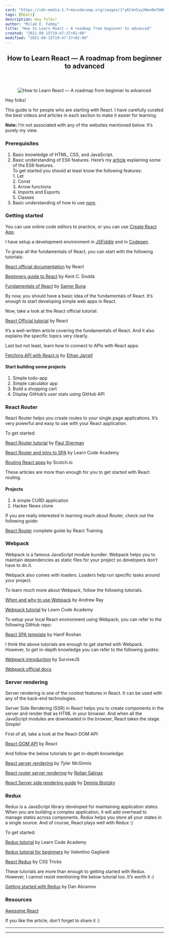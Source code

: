 ```yaml
---
card: "https://cdn-media-1.freecodecamp.org/images/1*y6C4nSvy2Woe0m7bWEn4BA.png"
tags: [React]
description: Hey folks!
author: "Milad E. Fahmy"
title: "How to Learn React — A roadmap from beginner to advanced"
created: "2021-08-15T19:47:37+02:00"
modified: "2021-08-15T19:47:37+02:00"
---
```

<div class="site-wrapper">
<main id="site-main" class="site-main outer">
<div class="inner">
<article class="post-full post tag-react tag-software-development tag-tutorial tag-software tag-javascript ">
<header class="post-full-header">
<h1 class="post-full-title">How to Learn React — A roadmap from beginner to advanced</h1>
</header>
<figure class="post-full-image">
<picture>
<source media="(max-width: 700px)" sizes="1px" srcset="data:image/gif;base64,R0lGODlhAQABAIAAAAAAAP///yH5BAEAAAAALAAAAAABAAEAAAIBRAA7 1w">
<source media="(min-width: 701px)" sizes="(max-width: 800px) 400px,
(max-width: 1170px) 700px,
1400px" srcset="https://cdn-media-1.freecodecamp.org/images/1*y6C4nSvy2Woe0m7bWEn4BA.png 300w,
https://cdn-media-1.freecodecamp.org/images/1*y6C4nSvy2Woe0m7bWEn4BA.png 600w,
https://cdn-media-1.freecodecamp.org/images/1*y6C4nSvy2Woe0m7bWEn4BA.png 1000w,
https://cdn-media-1.freecodecamp.org/images/1*y6C4nSvy2Woe0m7bWEn4BA.png 2000w">
<img onerror="this.style.display='none'" src="https://cdn-media-1.freecodecamp.org/images/1*y6C4nSvy2Woe0m7bWEn4BA.png" alt="How to Learn React — A roadmap from beginner to advanced">
</picture>
</figure>
<section class="post-full-content">
<div class="post-content">
<p>Hey folks!</p>
<p>This guide is for people who are starting with React. I have carefully curated the best videos and articles in each section to make it easier for learning.</p>
<p><strong>Note:</strong> I’m not associated with any of the websites mentioned below. It’s purely my view.</p>
<h3 id="prerequisites"><strong>Prerequisites</strong></h3>
<ol>
<li>Basic knowledge of HTML, CSS, and JavaScript.</li>
<li>Basic understanding of ES6 features. Here’s my <a href="https://hackernoon.com/es6-for-beginners-f98120b57414" rel="noopener">article</a> explaining some of the ES6 features.<br>To get started you should at least know the following features:<br>1. Let<br>2. Const<br>3. Arrow functions<br>4. Imports and Exports<br>5. Classes</li>
<li>Basic understanding of how to use <a href="https://www.npmjs.com/" rel="noopener">npm</a>.</li>
</ol>
<h3 id="getting-started">Getting started</h3>
<p>You can use online code editors to practice, or you can use <a href="https://github.com/facebook/create-react-app" rel="noopener">Create React App</a>.</p>
<p>I have setup a development environment in <a href="https://jsfiddle.net/me4z1xyp/2/" rel="noopener">JSFiddle</a> and in <a href="https://codepen.io/srebalaji/pen/MVbWdB" rel="noopener">Codepen</a>.</p>
<p>To grasp all the fundamentals of React, you can start with the following tutorials:</p>
<p><a href="https://reactjs.org/docs/hello-world.html" rel="noopener">React official documentation</a> by React</p>
<p><a href="https://egghead.io/courses/the-beginner-s-guide-to-reactjs" rel="noopener">Beginners guide to React</a> by Kent C. Dodds</p>
<p><a href="/news/all-the-fundamental-react-js-concepts-jammed-into-this-single-medium-article-c83f9b53eac2/">Fundamentals of React</a> by <a href="undefined" rel="noopener">Samer Buna</a></p>
<p>By now, you should have a basic idea of the fundamentals of React. It’s enough to start developing simple web apps in React.</p>
<p>Now, take a look at the React official tutorial:</p>
<p><a href="https://reactjs.org/tutorial/tutorial.html" rel="noopener">React Official tutorial</a> by React</p>
<p>It’s a well-written article covering the fundamentals of React. And it also explains the specific topics very clearly.</p>
<p>Last but not least, learn how to connect to APIs with React apps:</p>
<p><a href="https://blog.hellojs.org/fetching-api-data-with-react-js-460fe8bbf8f2" rel="noopener">Fetching API with React.js</a> by <a href="undefined" rel="noopener">Ethan Jarrell</a></p>
<h4 id="start-building-some-projects"><strong>Start building some projects</strong></h4>
<ol>
<li>Simple todo-app</li>
<li>Simple calculator app</li>
<li>Build a shopping cart</li>
<li>Display GitHub’s user stats using GitHub API</li>
</ol>
<h3 id="react-router"><strong>React Router</strong></h3>
<p>React Router helps you create routes to your single page applications. It’s very powerful and easy to use with your React application.</p>
<p>To get started:</p>
<p><a href="https://medium.com/@pshrmn/a-simple-react-router-v4-tutorial-7f23ff27adf" rel="noopener">React Router tutorial</a> by <a href="undefined" rel="noopener">Paul Sherman</a></p>
<p><a href="https://www.youtube.com/watch?v=1iAG6h9ff5s" rel="noopener">React Router and intro to SPA</a> by Learn Code Academy</p>
<p><a href="https://scotch.io/tutorials/routing-react-apps-the-complete-guide" rel="noopener">Routing React apps</a> by Scotch.io</p>
<p>These articles are more than enough for you to get started with React routing.</p>
<h4 id="projects"><strong>Projects</strong></h4>
<ol>
<li>A simple CURD application</li>
<li>Hacker News clone</li>
</ol>
<p>If you are really interested in learning much about Router, check out the following guide:</p>
<p><a href="https://reacttraining.com/react-router/web/example/basic" rel="noopener">React Router</a> complete guide by React Training</p>
<h3 id="webpack"><strong>Webpack</strong></h3>
<p>Webpack is a famous JavaScript module bundler. Webpack helps you to maintain dependencies as static files for your project so developers don’t have to do it.</p>
<p>Webpack also comes with loaders. Loaders help run specific tasks around your project.</p>
<p>To learn much more about Webpack, follow the following tutorials.</p>
<p><a href="https://blog.andrewray.me/webpack-when-to-use-and-why/" rel="noopener">When and why to use Webpack</a> by Andrew Ray</p>
<p><a href="https://www.youtube.com/watch?v=9kJVYpOqcVU" rel="noopener">Webpack tutorial</a> by Learn Code Academy</p>
<p>To setup your local React environment using Webpack, you can refer to the following GitHub repo:</p>
<p><a href="https://github.com/meetajhu/react-spa-template" rel="noopener">React SPA template</a> by Hanif Roshan</p>
<p>I think the above tutorials are enough to get started with Webpack. However, to get in-depth knowledge you can refer to the following guides:</p>
<p><a href="https://survivejs.com/webpack/introduction/" rel="noopener">Webpack introduction</a> by SurviveJS</p>
<p><a href="https://webpack.js.org/concepts/" rel="noopener">Webpack official docs</a></p>
<h3 id="server-rendering"><strong>Server rendering</strong></h3>
<p>Server rendering is one of the coolest features in React. It can be used with any of the back-end technologies.</p>
<p>Server Side Rendering (SSR) in React helps you to create components in the server and render that as HTML in your browser. And when all the JavaScript modules are downloaded in the browser, React takes the stage. Simple!</p>
<p>First of all, take a look at the React-DOM API:</p>
<p><a href="https://reactjs.org/docs/react-dom-server.html" rel="noopener">React-DOM API</a> by React</p>
<p>And follow the below tutorials to get in-depth knowledge:</p>
<p><a href="https://tylermcginnis.com/react-router-server-rendering/" rel="noopener">React server rendering</a> by Tyler McGinnis</p>
<p><a href="https://medium.com/front-end-hacking/server-side-rendering-with-react-and-express-382591bfc77c" rel="noopener">React router server rendering</a> by <a href="undefined" rel="noopener">Roilan Salinas</a></p>
<p><a href="https://medium.com/styled-components/the-simple-guide-to-server-side-rendering-react-with-styled-components-d31c6b2b8fbf" rel="noopener">React Server side rendering guide</a> by <a href="undefined" rel="noopener">Dennis Brotzky</a></p>
<h3 id="redux"><strong>Redux</strong></h3>
<p>Redux is a JavaScript library developed for maintaining application states. When you are building a complex application, it will add overhead to manage states across components. Redux helps you store all your states in a single source. And of course, React plays well with Redux :)</p>
<p>To get started:</p>
<p><a href="https://www.youtube.com/playlist?list=PLoYCgNOIyGADILc3iUJzygCqC8Tt3bRXt" rel="noopener">Redux tutorial</a><strong> </strong>by Learn Code Academy</p>
<p><a href="https://dev.to/valentinogagliardi/react-redux-tutorial-for-beginners-learning-redux-in-2018-13hj" rel="noopener">Redux tutorial for beginners</a> by Valentino Gagliardi</p>
<p><a href="https://css-tricks.com/learning-react-redux/" rel="noopener">React Redux</a> by CSS Tricks</p>
<p>These tutorials are more than enough to getting started with Redux. However, I cannot resist mentioning the below tutorial too. It’s worth it :)</p>
<p><a href="https://egghead.io/courses/getting-started-with-redux" rel="noopener">Getting started with Redux</a> by Dan Abramov</p>
<h3 id="resources"><strong>Resources</strong></h3>
<p><a href="https://github.com/enaqx/awesome-react" rel="noopener">Awesome React</a></p>
<p>If you like the article, don’t forget to share it :)</p>
</div>
<hr>
<hr>
</section>
</article>
</div>
</main>
</div>
<!-- Google Tag Manager (noscript) -->
<!-- End Google Tag Manager (noscript) -->
